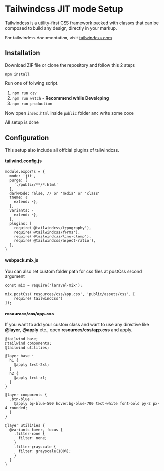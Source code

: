 # Tailwindcss JIT mode Setup

Tailwindcss is a utility-first CSS framework packed with classes that can be composed to build any design, directly in your markup.

For tailwindcss documentation, visit  [tailwindcss.com](https://tailwindcss.com/docs)

## Installation

Download ZIP file or clone the repository and follow this 2 steps

` npm install `

Run one of follwing script.

1. `npm run dev`
2. `npm run watch` - **Recommend while Developing**
3. `npm run production`

Now open `index.html` inside `public` folder and write some code

All setup is done

## Configuration

This setup also include all official plugins of tailwindcss.

#### tailwind.config.js

```
module.exports = {
  mode: 'jit',
  purge: [
    './public/**/*.html'
  ],
  darkMode: false, // or 'media' or 'class'
  theme: {
    extend: {},
  },
  variants: {
    extend: {},
  },
  plugins: [
    require('@tailwindcss/typography'),
    require('@tailwindcss/forms'),
    require('@tailwindcss/line-clamp'),
    require('@tailwindcss/aspect-ratio'),
  ],
}
```
#### webpack.mix.js

You can also set custom folder path for css files at postCss second argument

```
const mix = require('laravel-mix');

mix.postCss('resources/css/app.css', 'public/assets/css', [
    require('tailwindcss')
]);

```

#### **resources/css/app.css**

If you want to add your custom class and want to use any directive like **@layer**, **@apply** etc., open **resources/css/app.css**
and apply.

````
@tailwind base;
@tailwind components;
@tailwind utilities;

@layer base {
  h1 {
    @apply text-2xl;  
  }
  h2 {
    @apply text-xl;
  }
}

@layer components {
  .btn-blue {
    @apply bg-blue-500 hover:bg-blue-700 text-white font-bold py-2 px-4 rounded;
  }
}

@layer utilities {
  @variants hover, focus {
    .filter-none {
      filter: none;
    }
    .filter-grayscale {
      filter: grayscale(100%);
    }
  }
}

````
